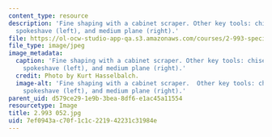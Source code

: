 ```yaml
---
content_type: resource
description: 'Fine shaping with a cabinet scraper. Other key tools: chisel (foreground),
  spokeshave (left), and medium plane (right).'
file: https://ol-ocw-studio-app-qa.s3.amazonaws.com/courses/2-993-special-topics-in-mechanical-engineering-the-art-and-science-of-boat-design-january-iap-2007/7ef0943ac70f1c1c221942231c31984e_2993052.jpg
file_type: image/jpeg
image_metadata:
  caption: 'Fine shaping with a cabinet scraper. Other key tools: chisel (foreground),
    spokeshave (left), and medium plane (right).'
  credit: Photo by Kurt Hasselbalch.
  image-alt: 'Fine shaping with a cabinet scraper.  Other key tools: chisel (foreground),
    spokeshave (left), and medium plane (right).'
parent_uid: d579ce29-1e9b-3bea-8df6-e1ac45a11554
resourcetype: Image
title: 2.993 052.jpg
uid: 7ef0943a-c70f-1c1c-2219-42231c31984e
---
```

